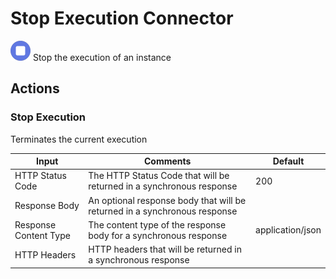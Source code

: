 # Stop Execution Connector

![Stop Execution](./assets/stop-execution.png#connector-icon)
Stop the execution of an instance

## Actions

### Stop Execution

Terminates the current execution

| Input                 | Comments                                                                  | Default          |
| --------------------- | ------------------------------------------------------------------------- | ---------------- |
| HTTP Status Code      | The HTTP Status Code that will be returned in a synchronous response      | 200              |
| Response Body         | An optional response body that will be returned in a synchronous response |                  |
| Response Content Type | The content type of the response body for a synchronous response          | application/json |
| HTTP Headers          | HTTP headers that will be returned in a synchronous response              |                  |
